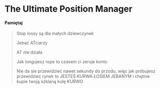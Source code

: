# The Ultimate Position Manager

#### Pamiętaj

> Stop lossy są dla małych dziewczynek
>
> Jebać ATciarzy
>
> AT nie działa
>
> Jak longujesz rope to czasem ci zeruje konto
>
> Nie da sie przewidzieć nawet sekundy do przodu, więc jak próbujesz przewidzieć rynek to JESTEŚ KURWA ŁOSIEM JEBANYM i chętnie kupie twoją szklaną kulę KURWO
